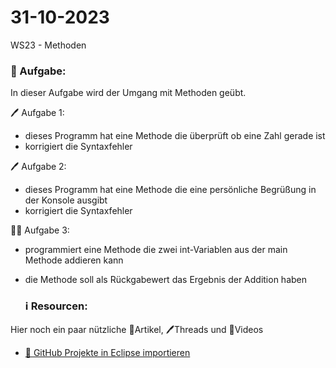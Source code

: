 # 31-10-2023
WS23 - Methoden

### 📝 Aufgabe:

In dieser Aufgabe wird der Umgang mit Methoden geübt.

🖊️ Aufgabe 1:
- dieses Programm hat eine Methode die überprüft ob eine Zahl gerade ist
- korrigiert die Syntaxfehler

🖊️ Aufgabe 2:
- dieses Programm hat eine Methode die eine persönliche Begrüßung in der Konsole ausgibt
- korrigiert die Syntaxfehler

👩‍💻 Aufgabe 3: 
- programmiert eine Methode die zwei int-Variablen aus der main Methode addieren kann
- die Methode soll als Rückgabewert das Ergebnis der Addition haben



  ### ℹ️ Resourcen:
Hier noch ein paar nützliche 📃Artikel, 🖊️Threads und 🎥Videos

- [ 🎥 GitHub Projekte in Eclipse importieren](https://drive.google.com/file/d/1IpwHADmwViEGQ7Pf4BgybUYpz7WBoMe5/view?usp=sharing)
